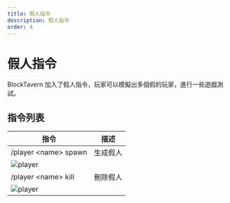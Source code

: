 ```yaml
---
title: 假人指令
description: 假人指令
order: 4
---
```



# 假人指令

BlockTavern 加入了假人指令，玩家可以模擬出多個假的玩家，進行一些遊戲測試。

## 指令列表

| 指令 | 描述 |
| --- | --- |
| /player \<name\> spawn | 生成假人 |
| ![player](/assets/GameplayGuide/dummy-command/dummy-command01.png) |  |
| /player \<name\> kill | 刪除假人 |
| ![player](/assets/GameplayGuide/dummy-command/dummy-command02.png) |  |


<Contributors />

<GitHistoryInformation />